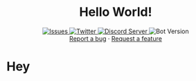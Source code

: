 <div align='center'>
    <h1>Hello World!</h1>
    <a href="https://github.com/Senbyte1/Senko-Issues/issues">
      <img alt="Issues" src="https://img.shields.io/github/issues/Senbyte1/Senko-Issues?color=0088ff" />
    </a>
    <a href="https://twitter.com/Senbyte_">
      <img alt="Twitter" src="https://img.shields.io/badge/Twitter-2f4962?style=flat&logo=twitter" />
    </a>
    <a href="https://discord.com/">
      <img alt="Discord Server" src="https://img.shields.io/badge/Discord_Server-303030?style=flat&logo=discord&logoColor=white" />
    </a>
    <a>
      <img alt="Bot Version" src="https://img.shields.io/badge/Bot%20Version-0.0-ff8700?style=flat" />
    </a>
    <div>
    <a href="https://github.com/Senbyte1/Senko-Issues/issues/new?assignees=&labels=Bug%2FError&template=bug-report.md&title=">Report a bug</a>
    ·
    <a href="https://github.com/Senbyte1/Senko-Issues/issues/new?assignees=&labels=Feature+Request&template=feature_request.md&title=">Request a feature</a>
</div>

<div align='left'>

# Hey